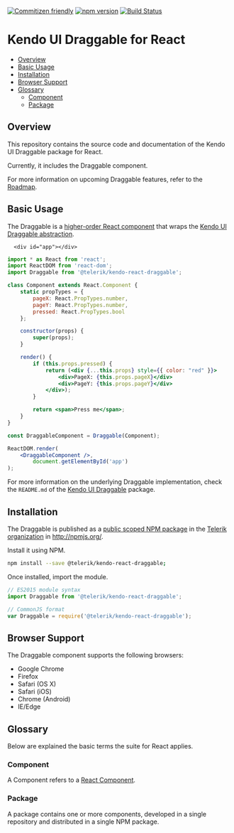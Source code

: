 [![Commitizen friendly](https://img.shields.io/badge/commitizen-friendly-brightgreen.svg)](http://commitizen.github.io/cz-cli/)
[![npm version](https://badge.fury.io/js/%40telerik%2Fkendo-react-draggable.svg)](https://badge.fury.io/js/%40telerik%2Fkendo-react-draggable)
[![Build Status](https://travis-ci.org/telerik/kendo-react-draggable.svg?branch=master)](https://travis-ci.org/telerik/kendo-react-draggable)

# Kendo UI Draggable for React

* [Overview](https://github.com/telerik/kendo-react-draggable#overview)
* [Basic Usage](https://github.com/telerik/kendo-react-draggable#basic-usage)
* [Installation](https://github.com/telerik/kendo-react-draggable#installation)
* [Browser Support](https://github.com/telerik/kendo-react-draggable#browser-support)
* [Glossary](https://github.com/telerik/kendo-react-draggable#glossary)
  * [Component](https://github.com/telerik/kendo-react-draggable#component)
  * [Package](https://github.com/telerik/kendo-react-draggable#package)

## Overview

This repository contains the source code and documentation of the Kendo UI Draggable package for React.

Currently, it includes the Draggable component.

For more information on upcoming Draggable features, refer to the [Roadmap](https://github.com/telerik/kendo-react-layout/blob/master/docs/roadmap.md).

## Basic Usage

The Draggable is a [higher-order React component](https://egghead.io/lessons/react-react-fundamentals-higher-order-components-replaces-mixins) that wraps the [Kendo UI Draggable abstraction](https://github.com/telerik/kendo-draggable).

```html-preview
  <div id="app"></div>
```
```jsx
import * as React from 'react';
import ReactDOM from 'react-dom';
import Draggable from '@telerik/kendo-react-draggable';

class Component extends React.Component {
    static propTypes = {
        pageX: React.PropTypes.number,
        pageY: React.PropTypes.number,
        pressed: React.PropTypes.bool
    };

    constructor(props) {
        super(props);
    }

    render() {
        if (this.props.pressed) {
            return (<div {...this.props} style={{ color: "red" }}>
                <div>PageX: {this.props.pageX}</div>
                <div>PageY: {this.props.pageY}</div>
            </div>);
        }

        return <span>Press me</span>;
    }
}

const DraggableComponent = Draggable(Component);

ReactDOM.render(
    <DraggableComponent />,
        document.getElementById('app')
);
```

For more information on the underlying Draggable implementation, check the `README.md` of the [Kendo UI Draggable](https://github.com/telerik/kendo-draggable) package.

## Installation

The Draggable is published as a [public scoped NPM package](https://docs.npmjs.com/misc/scope) in the [Telerik organization](https://www.npmjs.com/~telerik) in http://npmjs.org/.

Install it using NPM.

```sh
npm install --save @telerik/kendo-react-draggable;
```

Once installed, import the module.

```jsx
// ES2015 module syntax
import Draggable from '@telerik/kendo-react-draggable';
```

```jsx
// CommonJS format
var Draggable = require('@telerik/kendo-react-draggable');
```

## Browser Support

The Draggable component supports the following browsers:

* Google Chrome
* Firefox
* Safari (OS X)
* Safari (iOS)
* Chrome (Android)
* IE/Edge

## Glossary

Below are explained the basic terms the suite for React applies.

### Component

A Component refers to a [React Component](https://facebook.github.io/react/docs/jsx-in-depth.html#html-tags-vs.-react-components).

### Package

A package contains one or more components, developed in a single repository and distributed in a single NPM package.
